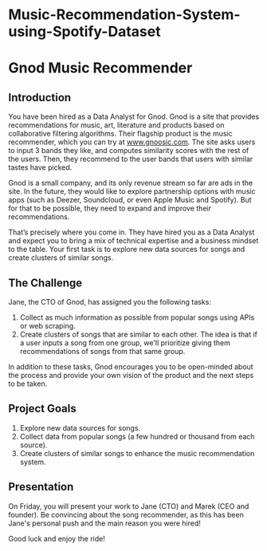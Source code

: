 # Music-Recommendation-System-using-Spotify-Dataset
# Gnod Music Recommender

## Introduction

You have been hired as a Data Analyst for Gnod. Gnod is a site that provides recommendations for music, art, literature and products based on collaborative filtering algorithms. Their flagship product is the music recommender, which you can try at www.gnoosic.com. The site asks users to input 3 bands they like, and computes similarity scores with the rest of the users. Then, they recommend to the user bands that users with similar tastes have picked.

Gnod is a small company, and its only revenue stream so far are ads in the site. In the future, they would like to explore partnership options with music apps (such as Deezer, Soundcloud, or even Apple Music and Spotify). But for that to be possible, they need to expand and improve their recommendations.

That’s precisely where you come in. They have hired you as a Data Analyst and expect you to bring a mix of technical expertise and a business mindset to the table. Your first task is to explore new data sources for songs and create clusters of similar songs.

## The Challenge

Jane, the CTO of Gnod, has assigned you the following tasks:

1. Collect as much information as possible from popular songs using APIs or web scraping.
2. Create clusters of songs that are similar to each other. The idea is that if a user inputs a song from one group, we'll prioritize giving them recommendations of songs from that same group.

In addition to these tasks, Gnod encourages you to be open-minded about the process and provide your own vision of the product and the next steps to be taken.

## Project Goals

1. Explore new data sources for songs.
2. Collect data from popular songs (a few hundred or thousand from each source).
3. Create clusters of similar songs to enhance the music recommendation system.

## Presentation

On Friday, you will present your work to Jane (CTO) and Marek (CEO and founder). Be convincing about the song recommender, as this has been Jane's personal push and the main reason you were hired!

Good luck and enjoy the ride!
